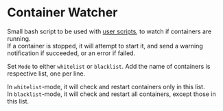 # Container Watcher

Small bash script to be used with [user scripts](https://forums.unraid.net/topic/48286-plugin-ca-user-scripts/), to watch if containers are running.  
If a container is stopped, it will attempt to start it, and send a warning notification if succeeded, or an error if failed.

Set `Mode` to either `whitelist` or `blacklist`. Add the name of containers is respective list, one per line.

In `whitelist`-mode, it will check and restart containers only in this list.  
In `blacklist`-mode, it will check and restart all containers, except those in this list.
